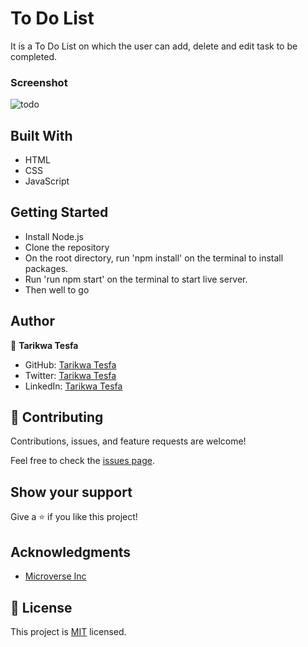 # To Do List

It is a To Do List on which the user can add, delete and edit task to be completed.

### Screenshot

![todo](https://user-images.githubusercontent.com/38283436149143676-2d9db819-800c-418c-9bce-5aa114c7adb3.PNG)

## Built With

- HTML
- CSS
- JavaScript

## Getting Started

- Install Node.js
- Clone the repository 
- On the root directory, run 'npm install' on the terminal to install packages.
- Run 'run npm start' on the terminal to start live server.
- Then well to go

## Author

👤 **Tarikwa Tesfa**

- GitHub: [Tarikwa Tesfa](https://github.com/tariktesfa)
- Twitter: [Tarikwa Tesfa](https://twitter.com/tarik_tesfa)
- LinkedIn: [Tarikwa Tesfa](https://www.linkedin.com/in/tarikwa-tesfa-232a64167/)

## 🤝 Contributing

Contributions, issues, and feature requests are welcome!

Feel free to check the [issues page](../../issues/).

## Show your support

Give a ⭐️ if you like this project!

## Acknowledgments

- [Microverse Inc](https://www.microverse.org/)

## 📝 License

This project is [MIT](./MIT.md) licensed.
